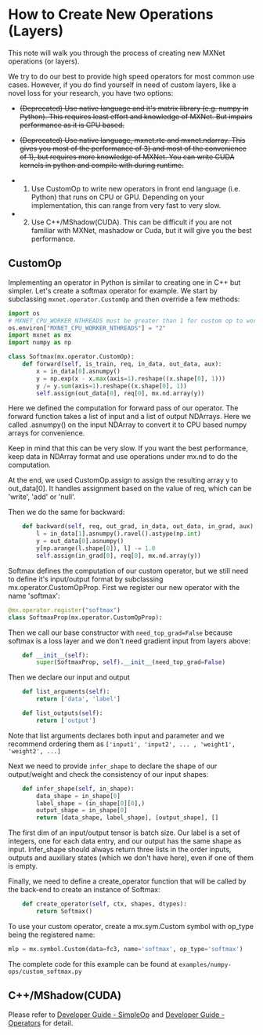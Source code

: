 # How to Create New Operations (Layers)

This note will walk you through the process of creating new MXNet operations (or layers).

We try to do our best to provide high speed operators for most common use cases. However, if you do find yourself in need of custom layers, like a novel loss for your research, you have two options:

* ~~(Deprecated) Use native language and it's matrix library (e.g. numpy in Python). This requires least effort and knowledge of MXNet. But impairs performance as it is CPU based.~~

* ~~(Deprecated) Use native language, mxnet.rtc and mxnet.ndarray. This gives you most of the performance of 3) and most of the convenience of 1), but requires more knowledge of MXNet. You can write CUDA kernels in python and compile with during runtime.~~

* 1) Use CustomOp to write new operators in front end language (i.e. Python) that runs on CPU or GPU. Depending on your implementation, this can range from very fast to very slow.

* 2) Use C++/MShadow(CUDA). This can be difficult if you are not familiar with MXNet, mashadow or Cuda, but it will give you the best performance.

## CustomOp
Implementing an operator in Python is similar to creating one in C++ but simpler. Let's create a softmax operator for example. We start by subclassing `mxnet.operator.CustomOp` and then override a few methods:
```python
import os
# MXNET_CPU_WORKER_NTHREADS must be greater than 1 for custom op to work on CPU
os.environ["MXNET_CPU_WORKER_NTHREADS"] = "2"
import mxnet as mx
import numpy as np

class Softmax(mx.operator.CustomOp):
    def forward(self, is_train, req, in_data, out_data, aux):
        x = in_data[0].asnumpy()
        y = np.exp(x - x.max(axis=1).reshape((x.shape[0], 1)))
        y /= y.sum(axis=1).reshape((x.shape[0], 1))
        self.assign(out_data[0], req[0], mx.nd.array(y))
```
Here we defined the computation for forward pass of our operator. The forward function takes a list of input and a list of output NDArrays. Here we called .asnumpy() on the input NDArray to convert it to CPU based numpy arrays for convenience.

Keep in mind that this can be very slow. If you want the best performance, keep data in NDArray format and use operations under mx.nd to do the computation.

At the end, we used CustomOp.assign to assign the resulting array y to out_data[0]. It handles assignment based on the value of req, which can be 'write', 'add' or 'null'.

Then we do the same for backward:
```python
    def backward(self, req, out_grad, in_data, out_data, in_grad, aux):
        l = in_data[1].asnumpy().ravel().astype(np.int)
        y = out_data[0].asnumpy()
        y[np.arange(l.shape[0]), l] -= 1.0
        self.assign(in_grad[0], req[0], mx.nd.array(y))
```

Softmax defines the computation of our custom operator, but we still need to define it's input/output format by subclassing mx.operator.CustomOpProp.
First we register our new operator with the name 'softmax':
```python
@mx.operator.register("softmax")
class SoftmaxProp(mx.operator.CustomOpProp):
```
Then we call our base constructor with `need_top_grad=False` because softmax is a loss layer and we don't need gradient input from layers above:
```python
    def __init__(self):
        super(SoftmaxProp, self).__init__(need_top_grad=False)
```

Then we declare our input and output
```python
    def list_arguments(self):
        return ['data', 'label']

    def list_outputs(self):
        return ['output']
```
Note that list arguments declares both input and parameter and we recommend ordering them as `['input1', 'input2', ... , 'weight1', 'weight2', ...]`

Next we need to provide `infer_shape` to declare the shape of our output/weight and check the consistency of our input shapes:
```python
    def infer_shape(self, in_shape):
        data_shape = in_shape[0]
        label_shape = (in_shape[0][0],)
        output_shape = in_shape[0]
        return [data_shape, label_shape], [output_shape], []
```
The first dim of an input/output tensor is batch size. Our label is a set of integers, one for each data entry, and our output has the same shape as input. Infer_shape should always return three lists in the order inputs, outputs and auxiliary states (which we don't have here), even if one of them is empty.

Finally, we need to define a create_operator function that will be called by the back-end to create an instance of Softmax:
```python
    def create_operator(self, ctx, shapes, dtypes):
        return Softmax()
```

To use your custom operator, create a mx.sym.Custom symbol with op_type being the registered name:
```python
mlp = mx.symbol.Custom(data=fc3, name='softmax', op_type='softmax')
```

The complete code for this example can be found at `examples/numpy-ops/custom_softmax.py`

## C++/MShadow(CUDA)
Please refer to [Developer Guide - SimpleOp](http://mxnet.io/architecture/overview.html#simpleop-the-unified-operator-api) and [Developer Guide - Operators](http://mxnet.io/architecture/overview.html#operators-in-mxnet) for detail.
